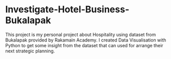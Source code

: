 # Investigate-Hotel-Business-Bukalapak
This project is my personal project about Hospitality using dataset from Bukalapak provided by Rakamain Academy. I created Data Visualisation with Python to get some insight from the dataset that can used for arrange their next strategic planning. 
